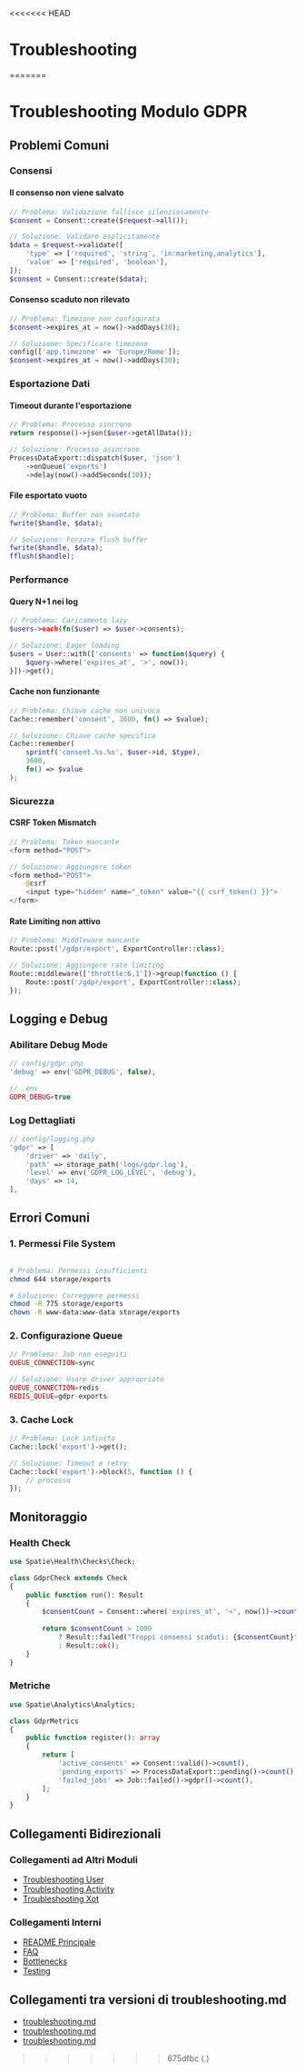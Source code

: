 <<<<<<< HEAD
# Troubleshooting
=======
# Troubleshooting Modulo GDPR

## Problemi Comuni

### Consensi

#### Il consenso non viene salvato
```php
// Problema: Validazione fallisce silenziosamente
$consent = Consent::create($request->all());

// Soluzione: Validare esplicitamente
$data = $request->validate([
    'type' => ['required', 'string', 'in:marketing,analytics'],
    'value' => ['required', 'boolean'],
]);
$consent = Consent::create($data);
```

#### Consenso scaduto non rilevato
```php
// Problema: Timezone non configurata
$consent->expires_at = now()->addDays(30);

// Soluzione: Specificare timezone
config(['app.timezone' => 'Europe/Rome']);
$consent->expires_at = now()->addDays(30);
```

### Esportazione Dati

#### Timeout durante l'esportazione
```php
// Problema: Processo sincrono
return response()->json($user->getAllData());

// Soluzione: Processo asincrono
ProcessDataExport::dispatch($user, 'json')
    ->onQueue('exports')
    ->delay(now()->addSeconds(30));
```

#### File esportato vuoto
```php
// Problema: Buffer non svuotato
fwrite($handle, $data);

// Soluzione: Forzare flush buffer
fwrite($handle, $data);
fflush($handle);
```

### Performance

#### Query N+1 nei log
```php
// Problema: Caricamento lazy
$users->each(fn($user) => $user->consents);

// Soluzione: Eager loading
$users = User::with(['consents' => function($query) {
    $query->where('expires_at', '>', now());
}])->get();
```

#### Cache non funzionante
```php
// Problema: Chiave cache non univoca
Cache::remember('consent', 3600, fn() => $value);

// Soluzione: Chiave cache specifica
Cache::remember(
    sprintf('consent.%s.%s', $user->id, $type),
    3600,
    fn() => $value
);
```

### Sicurezza

#### CSRF Token Mismatch
```php
// Problema: Token mancante
<form method="POST">

// Soluzione: Aggiungere token
<form method="POST">
    @csrf
    <input type="hidden" name="_token" value="{{ csrf_token() }}">
</form>
```

#### Rate Limiting non attivo
```php
// Problema: Middleware mancante
Route::post('/gdpr/export', ExportController::class);

// Soluzione: Aggiungere rate limiting
Route::middleware(['throttle:6,1'])->group(function () {
    Route::post('/gdpr/export', ExportController::class);
});
```

## Logging e Debug

### Abilitare Debug Mode
```php
// config/gdpr.php
'debug' => env('GDPR_DEBUG', false),

// .env
GDPR_DEBUG=true
```

### Log Dettagliati
```php
// config/logging.php
'gdpr' => [
    'driver' => 'daily',
    'path' => storage_path('logs/gdpr.log'),
    'level' => env('GDPR_LOG_LEVEL', 'debug'),
    'days' => 14,
],
```

## Errori Comuni

### 1. Permessi File System
```bash

# Problema: Permessi insufficienti
chmod 644 storage/exports

# Soluzione: Correggere permessi
chmod -R 775 storage/exports
chown -R www-data:www-data storage/exports
```

### 2. Configurazione Queue
```php
// Problema: Job non eseguiti
QUEUE_CONNECTION=sync

// Soluzione: Usare driver appropriato
QUEUE_CONNECTION=redis
REDIS_QUEUE=gdpr-exports
```

### 3. Cache Lock
```php
// Problema: Lock infinito
Cache::lock('export')->get();

// Soluzione: Timeout e retry
Cache::lock('export')->block(5, function () {
    // processo
});
```

## Monitoraggio

### Health Check
```php
use Spatie\Health\Checks\Check;

class GdprCheck extends Check
{
    public function run(): Result
    {
        $consentCount = Consent::where('expires_at', '<', now())->count();
        
        return $consentCount > 1000
            ? Result::failed("Troppi consensi scaduti: {$consentCount}")
            : Result::ok();
    }
}
```

### Metriche
```php
use Spatie\Analytics\Analytics;

class GdprMetrics
{
    public function register(): array
    {
        return [
            'active_consents' => Consent::valid()->count(),
            'pending_exports' => ProcessDataExport::pending()->count(),
            'failed_jobs' => Job::failed()->gdpr()->count(),
        ];
    }
}
```

## Collegamenti Bidirezionali

### Collegamenti ad Altri Moduli
- [Troubleshooting User](../User/docs/troubleshooting.md)
- [Troubleshooting Activity](../Activity/docs/troubleshooting.md)
- [Troubleshooting Xot](../Xot/docs/troubleshooting.md)

### Collegamenti Interni
- [README Principale](./README.md)
- [FAQ](./faq.md)
- [Bottlenecks](./bottlenecks.md)
- [Testing](./testing.md) 

## Collegamenti tra versioni di troubleshooting.md
* [troubleshooting.md](../../Xot/docs/phpstan/troubleshooting.md)
* [troubleshooting.md](../../Xot/docs/troubleshooting.md)
* [troubleshooting.md](../../Cms/docs/frontoffice/troubleshooting.md)

>>>>>>> 675dfbc (.)
